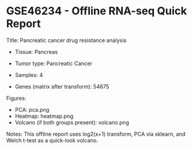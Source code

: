 # GSE46234 - Offline RNA-seq Quick Report

Title: Pancreatic cancer drug resistance analysis

- Tissue: Pancreas

- Tumor type: Pancreatic Cancer

- Samples: 4

- Genes (matrix after transform): 54675

Figures:

- PCA: pca.png
- Heatmap: heatmap.png
- Volcano (if both groups present): volcano.png

Notes: This offline report uses log2(x+1) transform, PCA via sklearn, and Welch t-test as a quick-look volcano.
